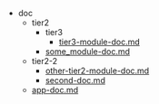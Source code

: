* doc
   * tier2
       * tier3
           * [tier3-module-doc.md](/doc/tier2/tier3/tier3-module-doc.md)
       * [some_module-doc.md](/doc/tier2/some_module-doc.md)
   * tier2-2
       * [other-tier2-module-doc.md](/doc/tier2-2/other-tier2-module-doc.md)
       * [second-doc.md](/doc/tier2-2/second-doc.md)
   * [app-doc.md](/doc/app-doc.md)
